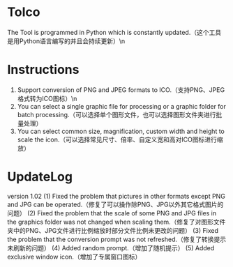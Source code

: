 # ToIco
The Tool is programmed in Python which is constantly updated.（这个工具是用Python语言编写的并且会持续更新）\n
# Instructions
1. Support conversion of PNG and JPEG formats to ICO.（支持PNG、JPEG格式转为ICO图标）\n
2. You can select a single graphic file for processing or a graphic folder for batch processing.（可以选择单个图形文件，也可以选择图形文件夹进行批量处理）
3. You can select common size, magnification, custom width and height to scale the icon.（可以选择常见尺寸、倍率、自定义宽和高对ICO图标进行缩放）
# UpdateLog
version 1.02
(1) Fixed the problem that pictures in other formats except PNG and JPG can be operated.（修复了可以操作除PNG、JPG以外其它格式图片的问题）
(2) Fixed the problem that the scale of some PNG and JPG files in the graphics folder was not changed when scaling them.（修复了对图形文件夹中的PNG、JPG文件进行比例缩放时部分文件比例未更改的问题）
(3) Fixed the problem that the conversion prompt was not refreshed.（修复了转换提示未刷新的问题）
(4) Added random prompt.（增加了随机提示）
(5) Added exclusive window icon.（增加了专属窗口图标）
